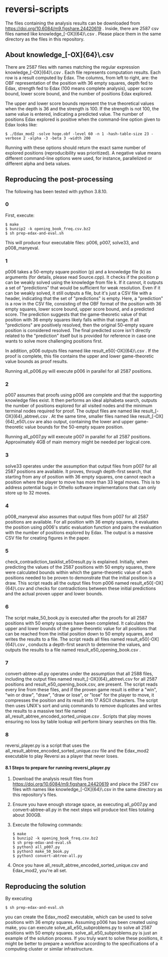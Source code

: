 # reversi-scripts

The files containing the analysis results can be downloaded from https://doi.org/10.6084/m9.figshare.24420619 . Inside, there are 2587 csv files named like knowledge\_[-OX]{64}\\.csv . Please place them in the same directory as the files in this repository.

<!--
解析結果のファイルは https://doi.org/10.6084/m9.figshare.24420619 からダウンロードできます。そのなかには knowledge\_[-OX]{64}\\.csv といったファイル名のcsvファイルが2587個あります。それらを本リポジトリのファイルと同じディレクトリに入れて下さい。
-->

## About knowledge\_[-OX]{64}\\.csv

There are 2587 files with names matching the regular expression knowledge\_[-OX]{64}\\.csv . Each file represents computation results. Each row is a result computed by Edax. The columns, from left to right, are: the OBF representation of the position with 36 empty squares, depth fed to Edax, strength fed to Edax (100 means complete analysis), upper score bound, lower score bound, and the number of positions Edax explored.

The upper and lower score bounds represent the true theoretical values when the depth is 36 and the strength is 100. If the strength is not 100, the same value is entered, indicating a predicted value. The number of positions Edax explored is positive when the command-line option given to Edax looks like:
```
$ ./Edax_mod2 -solve hoge.obf -level 60 -n 1 -hash-table-size 23 -verbose 2 -alpha -3 -beta 3 -width 200
```
Running with these options should return the exact same number of explored positions (reproducibility was prioritized). A negative value means different command-line options were used, for instance, parallelized or different alpha and beta values.

<!--
ファイル名が正規表現で knowledge\_[-OX]{64}\\.csv となっている2587個のファイルが計算結果たちです。
各rowがEdaxに読ませた結果です。columnsは左から、読ませた36マス空き局面のOBF表現、読ませた深さ、読ませた強さ(100だと完全読み)、スコアの上界、下界、Edaxが出力した探索局面数　です。

スコアの上界、下界に関しては、深さ36で強さ100のときには真の理論値に対する上界と下界です。強さ100でない場合は同じ値が入っていて、予測値を意味します。
Edaxが出力した探索局面数に関しては、正の値のときはEdaxに与えたコマンドラインオプションが
```
$ ./Edax_mod2 -solve hoge.obf -level 60 -n 1 -hash-table-size 23 -verbose 2 -alpha -3 -beta 3 -width 200
```
といった感じです。このオプションで投げ直せば全く同じ探索局面数を返すはずです。（再現性を重視しました）
負の値はこれ以外のコマンドラインオプションを使って計算したことを意味します。並列化したり、alphaとbetaの値が異なっていたりします。
-->

## Reproducing the post-processing

The following has been tested with python 3.8.10.

### 0

First, execute:
```
$ make
$ bunzip2 -k opening_book_freq.csv.bz2
$ sh prep-edax-and-eval.sh
```
This will produce four executable files: p006, p007, solve33, and p008\_manyeval.

### 1

p006 takes a 50-empty square position (p) and a knowledge file (k) as arguments (for details, please read Source.cpp). It checks if the position p can be weakly solved using the knowledge from file k. If it cannot, it outputs a set of "predictions" that would be sufficient for weak resolution. Even if it can be weakly solved, it still outputs a file, but it's just a CSV file with a header, indicating that the set of "predictions" is empty. Here, a "prediction" is a row in the CSV file, consisting of the OBF format of the position with 36 empty squares, lower score bound, upper score bound, and a predicted score. The prediction suggests that the game-theoretic value of that position with 36 empty squares likely falls within that range. If all "predictions" are positively resolved, then the original 50-empty square position is considered resolved. The final predicted score isn't directly related to the "prediction" itself but is provided for reference in case one wants to solve more challenging positions first.

In addition, p006 outputs files named like result\_e50[-OX]{64}\\.csv . If the proof is complete, this file contains the upper and lower game-theoretic value bounds as proof results.

Running all_p006.py will execute p006 in parallel for all 2587 positions.

<!--
p006は、50マス空き局面pとknowledgeファイルkなど（詳しくはSource.cppを読んで下さい）を引数に取り、kの知識でpを弱解決できるかどうか調べて、できないならば弱解決に十分であるような"予想"の集合をファイル出力します。（弱解決できる場合もファイル出力自体はしますが、見出し行だけのcsvファイルです。"予想"の集合が空集合だということです）ここで"予想"と言っているのは、具体的にはcsvファイルのrowでして、36マス空き局面のOBF形式、スコアの下限、上限、予測スコアの4 columnsから成ります。その36マス空き局面のgame-theoretic valueが、その範囲にあるだろうという予想を意味しています。全ての"予想"が肯定的に解決されれば、元の50マス空き局面が解決できるわけです。最後の予測スコアは"予想"そのものとは関係ありませんが、難しそうなやつから順に解いていきたい場合などに参照するためのものです。

それとは別に、p006は、result\_e50[-OX]{64}\\.csv のような名前のファイルも出力します。証明が完了している場合、このファイルには証明結果としてのgame-theoretic valueの上界と下界が記録されています。

all\_p006.pyを実行すると、2587局面全てに対してp006が並列実行されます。
-->

### 2

p007 assumes that proofs using p006 are complete and that the supporting knowledge files exist. It then performs an ideal alphabeta search, outputs the number of positions explored for all visited nodes and the minimum terminal nodes required for proof. The output files are named like result\_[-OX]{64}\_abtree\\.csv . At the same time, smaller files named like result\_[-OX]{64}\_e50\\.csv are also output, containing the lower and upper game-theoretic value bounds for the 50-empty square position.

Running all_p007.py will execute p007 in parallel for all 2587 positions. Approximately 4GB of main memory might be needed per logical core.

<!--
p007は、p006を用いた証明が完了していてその根拠となるknowledgeファイルがあることを前提として、改めて理想的なalphabeta探索を行い、訪れたノード全ておよび証明のために必要な最小限の末端ノードに関する探索局面数をファイル出力します。そのファイルはresult\_[-OX]{64}\_abtree\\.csv のようなファイル名になっています。それと同時にresult\_[-OX]{64}\_e50\\.csv のような小さいファイルも出力されます。これは上記のresult\_e50[-OX]{64}\\.csvと同様でして、50マス空き局面のgame-theoretic valueの下界と上界が書かれています。

all\_p007.pyを実行すると、2587局面全てに対してp007が並列実行されます。1論理コアあたり4GB程度のメインメモリが必要かもしれません。
-->

### 3

solve33 operates under the assumption that output files from p007 for all 2587 positions are available. It proves, through depth-first search, that starting from any of position with 36 empty squares, one cannot reach a position where the player to move has more than 33 legal moves. This is to address potential bugs in Othello software implementations that can only store up to 32 moves.

<!--
solve33は、2587個の全局面に関するp007の出力ファイルが揃っている前提で動作します。36マス空きの末端局面全てに関して、それらのいかなる局面からスタートしても「手番側の合法手が33通り以上ある局面」にたどり着けないことを、実際に深さ優先探索して証明します。これは、オセロソフトの指し手保存配列が32個しか保存できない実装になっていてバグっている可能性を潰すためのものです。
-->

### 4

p008\_manyeval also assumes that output files from p007 for all 2587 positions are available. For all position with 36 empty squares, it evaluates the position using p006's static evaluation function and pairs the evaluation with the number of positions explored by Edax. The output is a massive CSV file for creating figures in the paper.

<!--
p008\_manyevalも、2587個の全局面に関するp007の出力ファイルが揃っている前提で動作します。36マス空きの末端局面全てに関して、その局面をp006の静的評価関数で評価したときの評価値を求めて、Edaxが出力した探索局面数とペアにした巨大なcsvファイル1個を出力します。論文のFigureを作るための情報を得るのに使います。
-->

### 5

check\_contradiction\_tasklist\_e50result.py is explained. Initially, when predicting the values of the 2587 positions with 50 empty squares, there were calculated bounds within which the game-theoretic value of each positions needed to be proven to demonstrate that the initial position is a draw. This script reads all the output files from p006 named result\_e50[-OX]{64}\\.csv and checks for contradictions between these initial predictions and the actual proven upper and lower bounds.

<!--
check\_contradiction\_tasklist\_e50result.pyについて説明します。そもそも最初に2587個の50マス空き局面に注目してそれらの値を予想したときに、「初期局面が引き分けであることを証明するためにはこれらの50マス空き局面の各々のgame-theoretic valueがある範囲内にあることが証明される必要がある」という下界と上界を求めました。check\_contradiction\_tasklist\_e50result.pyは、 p006の出力ファイルである result\_e50[-OX]{64}\\.csv をすべて読み込んで、その最初の予想と実際に証明された上界・下界の範囲との間に矛盾があるか無いかを調べるスクリプトです。
-->

### 6

The script make\_50\_book.py is executed after the proofs for all 2587 positions with 50 empty squares have been completed. It calculates the upper and lower bounds of the game-theoretic value for all positions that can be reached from the initial position down to 50 empty squares, and writes the results to a file. The script reads all files named result\_e50[-OX]{64}\\.csv , conducts a depth-first search to determine the values, and outputs the results to a file named result\_e50\_opening\_book.csv .

<!--
make\_50\_book.pyは、2587個の50マス空き局面全ての証明が完了したあとで実行するスクリプトです。これは初期局面から50マス空きまでの間に到達しうる全ての局面に関する、game-theoretic valueの上界と下界を求めてファイル出力します。result\_e50[-OX]{64}\\.csv　をすべて読み込んで、深さ優先探索を行いそれを求めます。出力ファイルは result\_e50\_opening\_book.csv です。
-->

### 7

convert-abtree-all.py operates under the assumption that all 2588 files, including the output files named result\_[-OX]{64}\_abtree\\.csv for all 2587 positions and result\_e50\_opening\_book.csv, are present. The script reads every line from these files, and if the proven game result is either a "win", "win or draw", "draw", "draw or lose", or "lose" for the player to move, it compresses the position and its result into 17 ASCII characters. The script then uses UNIX's sort and uniq commands to remove duplicates and writes the results to a massive text file named all\_result\_abtree\_encoded\_sorted\_unique.csv . Scripts that play moves ensuring no loss by table lookup will perform binary searches on this file.

<!--
convert-abtree-all.pyは、2587個の全局面に関するp007の出力ファイルであるresult\_[-OX]{64}\_abtree\\.csvたちと、result\_e50\_opening\_book.csvの合計2588ファイルが揃っている前提で動作します。それらのファイルのすべての行を読み、証明されている勝敗が手番側の「勝ち」「勝ちか引き分け」「引き分け」「引き分けか負け」「負け」のどれかである場合、局面とその5通りのどれなのかの情報をASCIIコード17文字に圧縮してから、UNIXのsortコマンドとuniqコマンドを使うなどして重複除去を行い、その結果をall\_result\_abtree\_encoded\_sorted\_unique.csvというファイル名の巨大なテキストファイルとして書き出します。表引きにより負けない手を指すスクリプトは、そのファイルの上で二分探索して表引きを行う実装になります。
-->

### 8

reversi\_player.py is a script that uses the all\_result\_abtree\_encoded\_sorted\_unique.csv file and the Edax\_mod2 executable to play Reversi as a player that never loses.

<!--
reversi\_player.pyは、実際にall\_result\_abtree\_encoded\_sorted\_unique.csvとEdax\_mod2の実行ファイルとを使って、絶対に負けないプレイヤーとしてリバーシをプレイするスクリプトです。
-->

#### 8.1 Steps to prepare for running reversi\_player.py

1. Download the analysis result files from https://doi.org/10.6084/m9.figshare.24420619 and place the 2587 csv files with names like knowledge\_[-OX]{64}\\.csv in the same directory as this repository's files.
1. Ensure you have enough storage space, as executing all\_p007.py and convert-abtree-all.py in the next steps will produce text files totaling about 300GB.
1. Execute the following commands:

    ```
    $ make
    $ bunzip2 -k opening_book_freq.csv.bz2
    $ sh prep-edax-and-eval.sh
    $ python3 all_p007.py
    $ python3 make_50_book.py
    $ python3 convert-abtree-all.py
    ```
1. Once you have all\_result\_abtree\_encoded\_sorted\_unique.csv and Edax\_mod2, you're all set.

## Reproducing the solution

By executing
```
$ sh prep-edax-and-eval.sh
```
you can create the Edax\_mod2 executable, which can be used to solve positions with 36 empty squares. Assuming p006 has been created using make, you can execute solve\_all\_e50\_subproblems.py to solve all 2587 positions with 50 empty squares. solve\_all\_e50\_subproblems.py is just an example of the solution process. If you truly want to solve these positions, it might be better to prepare a workflow according to the specifications of a computing cluster or similar infrastructure.
